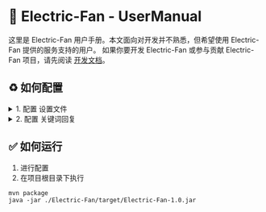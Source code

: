 # 🦾 Electric-Fan - UserManual
这里是 Electric-Fan 用户手册。本文面向对开发并不熟悉，但希望使用 Electric-Fan 提供的服务支持的用户。 如果你要开发 Electric-Fan 或参与贡献 Electric-Fan 项目，请先阅读 [开发文档](./Readme.md)。

## ♻️ 如何配置
<details>
    <summary>1. 配置 设置文件</summary>

打开 `./src/main/resources/` 目录,找到 `settings.xml` 文件进行编辑  
您也可以创建一个名为 `settings-private.xml` 的文件，和 `settings.xml` 等效  

### 关键字解释
**botQQ - 您的 bot 的QQ id**  
**masterQQ - 您的 QQ id ，用于进行线上运行时通报**  
**enabled - 是否启用该配置文件 (True / False)**

### ⭕️ 注意
同时启用两个文件 private 优先  
两个都不启用将会产生错误

</details>

<details>
    <summary>2. 配置 关键词回复</summary>

打开 `./src/main/resources/` 目录,新建一个 `(anything).kwd-reply.xml`，便会被识别并加载入bot

### 关键字解释
**name - 该关键词回复组的名字，将在读入后在控制台INFO输出**  

关键词的配置入下

```xml

<keywordData>
  <!--不写weight默认为1-->
  <keyword priority="1">
    test
  </keyword>
  <replies>
    <reply priority="1">
      Hello,World!
    </reply>

    <!--不写weight默认为1-->
    <reply>
      hello,world!
    </reply>
  </replies>
</keywordData>
```
* 每个关键词回复被包含在一个 `keywordData` 中
  * 有一个 `priority` 属性，表示这个关键词检测的优先度，`priority` 越大优先度越高，默认为 `1`。  
* 一个 `keywordData` 包含一个 `keyword` 和 一个 `replies`。
* `keyword` 中是需要检测的关键词。
* `replies` 中包含多个 `reply`。
* `reply` 中填写需要回复的 文本
  * 有 `priority` 属性，越大回复概率越高，默认为 `1`, 小于等于 1 则该回复 沉默。
</details>



## ✅ 如何运行

1. 进行配置
2. 在项目根目录下执行
```shell
mvn package
java -jar ./Electric-Fan/target/Electric-Fan-1.0.jar
```

